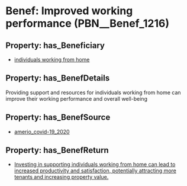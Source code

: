 # Benef: __Improved working performance__ (PBN__Benef_1216)

## Property: has_Beneficiary

* [individuals working from home](../Stakeholder/PBN__Stakeholder_475)

## Property: has_BenefDetails

Providing support and resources for individuals working from home can improve their working performance and overall well-being

## Property: has_BenefSource

* [amerio_covid-19_2020](../Article/PBN__Article_254)

## Property: has_BenefReturn

* [Investing in supporting individuals working from home can lead to increased productivity and satisfaction, potentially attracting more tenants and increasing property value.](../BenefReturn/PBN__BenefReturn_1363)

